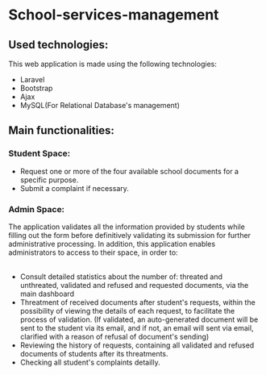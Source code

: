 # School-services-management

## Used technologies:

This web application is made using the following technologies: <br>
<ul>
  <li>Laravel</li>
  <li>Bootstrap</li>
  <li>Ajax</li>
  <li>MySQL(For Relational Database's management) </li>
</ul>

## Main functionalities:

### Student Space:

<ul>
  <li>Request one or more of the four available school documents for a specific purpose.</li>
  <li>Submit a complaint if necessary.</li>
</ul>

### Admin Space:

The application validates all the information provided by students while filling out the form before definitively validating its submission for further administrative processing. In addition, this application enables administrators to access to their space, in order to: <br><br>

<ul>
  <li>Consult detailed statistics about the number of: threated and unthreated, validated and refused and requested documents, via the main dashboard</li>
  <li>Threatment of received documents after student's requests, within the possibility of viewing the details of each request, to facilitate the process of validation. (If validated, an auto-generated document will be sent to the student via its email, and if not, an email will sent via email, clarified with a reason of refusal of document's sending) </li>
  <li>Reviewing the history of requests, containing all validated and refused documents of students after its threatments.</li>
  <li>Checking all student's complaints detailly.</li>
</ul>
<br>
